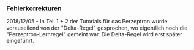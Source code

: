
### Fehlerkorrekturen

2018/12/05 - In Teil 1 + 2 der Tutorials für das Perzeptron wurde vorauseilend von der "Delta-Regel" gesprochen, wo eigentlich noch die "Perzeptron-Lernregel" gemeint war. Die Delta-Regel wird erst später eingeführt.